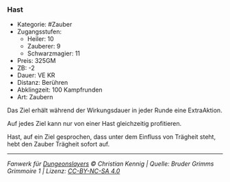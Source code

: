 ### Hast

- Kategorie: #Zauber
- Zugangsstufen:
  - Heiler: 10
  - Zauberer: 9
  - Schwarzmagier: 11
- Preis: 325GM
- ZB: -2
- Dauer: VE KR
- Distanz: Berühren
- Abklingzeit: 100 Kampfrunden
- Art: Zaubern

Das Ziel erhält während der Wirkungsdauer in jeder Runde eine ExtraAktion.

Auf jedes Ziel kann nur von einer Hast gleichzeitig profitieren.

Hast, auf ein Ziel gesprochen, dass unter dem Einfluss von Trägheit steht, hebt den Zauber Trägheit sofort auf.

---

_Fanwerk für [Dungeonslayers](https://www.dungeonslayers.net/) © Christian Kennig | Quelle: Bruder Grimms Grimmoire 1 | Lizenz: [CC-BY-NC-SA 4.0](https://creativecommons.org/licenses/by-nc-sa/4.0/deed.de)_
